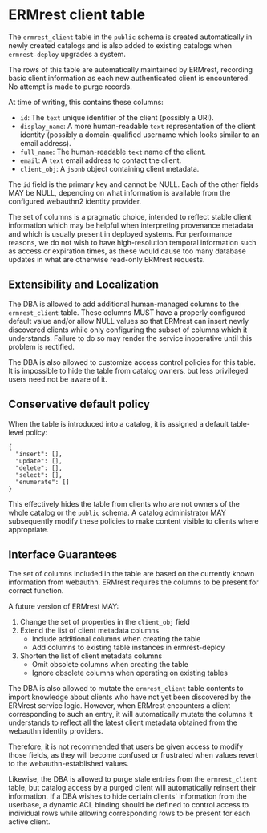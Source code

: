 
# ERMrest client table

The `ermrest_client` table in the `public` schema is created
automatically in newly created catalogs and is also added to existing
catalogs when `ermrest-deploy` upgrades a system.

The rows of this table are automatically maintained by ERMrest,
recording basic client information as each new authenticated client is
encountered. No attempt is made to purge records.

At time of writing, this contains these columns:

- `id`: The `text` unique identifier of the client (possibly a URI).
- `display_name`: A more human-readable `text` representation of the
  client identity (possibly a domain-qualified username which looks
  similar to an email address).
- `full_name`: The human-readable `text` name of the client.
- `email`: A `text` email address to contact the client.
- `client_obj`: A `jsonb` object containing client metadata.

The `id` field is the primary key and cannot be NULL.  Each of the
other fields MAY be NULL, depending on what information is available
from the configured webauthn2 identity provider.

The set of columns is a pragmatic choice, intended to reflect stable
client information which may be helpful when interpreting provenance
metadata and which is usually present in deployed systems. For
performance reasons, we do not wish to have high-resolution temporal
information such as access or expiration times, as these would cause
too many database updates in what are otherwise read-only ERMrest
requests.

## Extensibility and Localization

The DBA is allowed to add additional human-managed columns to the
`ermrest_client` table. These columns MUST have a properly configured
default value and/or allow NULL values so that ERMrest can insert
newly discovered clients while only configuring the subset of columns
which it understands.  Failure to do so may render the service
inoperative until this problem is rectified.

The DBA is also allowed to customize access control policies for
this table. It is impossible to hide the table from catalog owners,
but less privileged users need not be aware of it.

## Conservative default policy

When the table is introduced into a catalog, it is assigned a
default table-level policy:

    {
	  "insert": [],
	  "update": [],
	  "delete": [],
	  "select": [],
	  "enumerate": []
	}

This effectively hides the table from clients who are not owners of
the whole catalog or the `public` schema.  A catalog administrator MAY
subsequently modify these policies to make content visible to clients
where appropriate.

## Interface Guarantees

The set of columns included in the table are based on the currently
known information from webauthn.  ERMrest requires the columns to be
present for correct function.

A future version of ERMrest MAY:

1. Change the set of properties in the `client_obj` field
2. Extend the list of client metadata columns
   - Include additional columns when creating the table
   - Add columns to existing table instances in ermrest-deploy
3. Shorten the list of client metadata columns
   - Omit obsolete columns when creating the table
   - Ignore obsolete columns when operating on existing tables

The DBA is also allowed to mutate the `ermrest_client` table contents
to import knowledge about clients who have not yet been discovered by
the ERMrest service logic. However, when ERMrest encounters a client
corresponding to such an entry, it will automatically mutate the
columns it understands to reflect all the latest client metadata
obtained from the webauthn identity providers.

Therefore, it is not recommended that users be given access to modify
those fields, as they will become confused or frustrated when values
revert to the webauthn-established values.

Likewise, the DBA is allowed to purge stale entries from the
`ermrest_client` table, but catalog access by a purged client will
automatically reinsert their information.  If a DBA wishes to hide
certain clients' information from the userbase, a dynamic ACL binding
should be defined to control access to individual rows while allowing
corresponding rows to be present for each active client.
